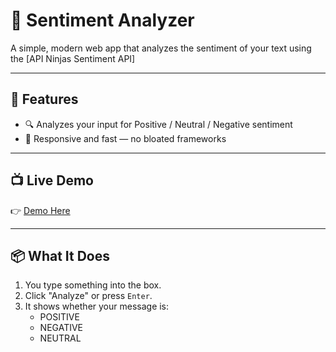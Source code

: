 # 🧠 Sentiment Analyzer

A simple, modern web app that analyzes the sentiment of your text using the [API Ninjas Sentiment API]

---

## 🚀 Features

- 🔍 Analyzes your input for Positive / Neutral / Negative sentiment
- 📱 Responsive and fast — no bloated frameworks

---

## 📺 Live Demo

👉 [Demo Here](https://king-julien-007.github.io/Sentimentchecker/)

---

## 📦 What It Does

1. You type something into the box.
2. Click "Analyze" or press `Enter`.
3. It shows whether your message is:
   - POSITIVE
   - NEGATIVE
   - NEUTRAL

